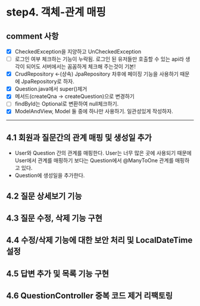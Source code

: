# step4. 객체-관계 매핑

## comment 사항

- [x] CheckedException을 지양하고 UnCheckedException
- [ ] 로그인 여부 체크하는 기능이 누락됨. 로그인 된 유저들만 호출할 수 있는 api라 생각이 되어도 서버에서는 꼼꼼하게 체크해 주는것이 기본!
- [x] CrudRepository <-(상속) JpaRepository 차후에 페이징 기능을 사용하기 때문에 JpaRepository로 하자.
- [x] Question.java에서 super()제거
- [x] 메서드(createQna -> createQuestion)으로 변경하기
- [ ] findById는 Optional로 변환하여 null체크하기.
- [x] ModelAndView, Model 둘 중에 하나만 사용하기. 일관성있게 작성하자.

---

## 4.1 회원과 질문간의 관계 매핑 및 생성일 추가

- User와 Question 간의 관계를 매핑한다. User는 너무 많은 곳에 사용되기 때문에 User에서 관계를 매핑하기 보다는 Question에서 @ManyToOne 관계를 매핑하고 있다.
- Question에 생성일을 추가한다.



## 4.2 질문 상세보기 기능



## 4.3 질문 수정, 삭제 기능 구현



## 4.4 수정/삭제 기능에 대한 보안 처리 및 LocalDateTime설정



## 4.5 답변 추가 및 목록 기능 구현



## 4.6 QuestionController 중복 코드 제거 리팩토링





















